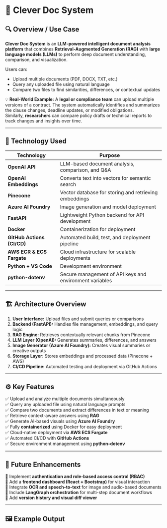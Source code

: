 # 🧠 Clever Doc System

## 🔍 Overview / Use Case
**Clever Doc System** is an **LLM-powered intelligent document analysis platform** that combines **Retrieval-Augmented Generation (RAG)** with **large language models (LLMs)** to perform deep document understanding, comparison, and visualization.

Users can:
- Upload multiple documents (PDF, DOCX, TXT, etc.)
- Query any uploaded file using natural language
- Compare two files to find similarities, differences, or contextual updates

💡 **Real-World Example:**
A **legal or compliance team** can upload multiple versions of a contract. The system automatically identifies and summarizes the clause changes, deadline updates, or modified obligations.  
Similarly, **researchers** can compare policy drafts or technical reports to track changes and insights over time.

---

## 🧰 Technology Used
| Technology | Purpose |
|-------------|----------|
| **OpenAI API** | LLM-based document analysis, comparison, and Q&A |
| **OpenAI Embeddings** | Converts text into vectors for semantic search |
| **Pinecone** | Vector database for storing and retrieving embeddings |
| **Azure AI Foundry** | Image generation and model deployment |
| **FastAPI** | Lightweight Python backend for API development |
| **Docker** | Containerization for deployment |
| **GitHub Actions (CI/CD)** | Automated build, test, and deployment pipeline |
| **AWS ECR & ECS Fargate** | Cloud infrastructure for scalable deployments |
| **Python + VS Code** | Development environment |
| **python-dotenv** | Secure management of API keys and environment variables |

---

## 🏗️ Architecture Overview
1. **User Interface:** Upload files and submit queries or comparisons  
2. **Backend (FastAPI):** Handles file management, embeddings, and query logic  
3. **RAG Engine:** Retrieves contextually relevant chunks from Pinecone  
4. **LLM Layer (OpenAI):** Generates summaries, differences, and answers  
5. **Image Generator (Azure AI Foundry):** Creates visual summaries or creative outputs  
6. **Storage Layer:** Stores embeddings and processed data (Pinecone + AWS)  
7. **CI/CD Pipeline:** Automated testing and deployment via GitHub Actions  

---

## ⚙️ Key Features
✅ Upload and analyze multiple documents simultaneously  
✅ Query any uploaded file using natural language prompts  
✅ Compare two documents and extract differences in text or meaning  
✅ Retrieve context-aware answers using **RAG**  
✅ Generate AI-based visuals using **Azure AI Foundry**  
✅ Fully **containerized** using Docker for easy deployment  
✅ Cloud-native deployment via **AWS ECS Fargate**  
✅ Automated CI/CD with **GitHub Actions**  
✅ Secure environment management using **python-dotenv**  

---

## 🚀 Future Enhancements
🔹 Implement **authentication and role-based access control (RBAC)**  
🔹 Add a **frontend dashboard (React + Bootstrap)** for visual interaction  
🔹 Integrate **OCR and speech-to-text** for image and audio-based documents  
🔹 Include **LangGraph orchestration** for multi-step document workflows  
🔹 Add **version history and visual diff viewer**  

---

## 🖼️ Example Output

